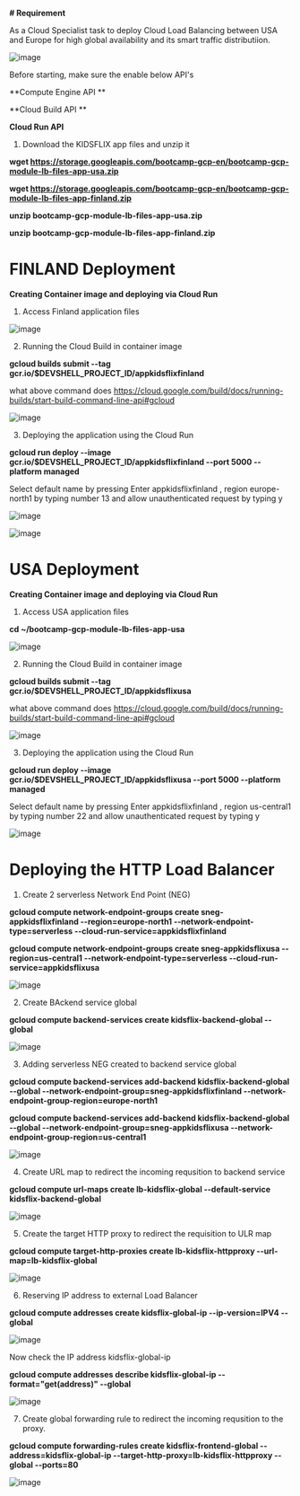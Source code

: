 **#  Requirement**

As a Cloud Specialist task to deploy Cloud Load Balancing between USA and Europe for high global availability and its smart traffic distributiion. 

![image](https://user-images.githubusercontent.com/52160164/131223950-de4209cd-57c6-461f-8d34-0046bac1cb61.png)

Before starting, make sure the enable below API's 

**Compute Engine API **

**Cloud Build API **

**Cloud Run API**

1. Download the KIDSFLIX app files and unzip it

**wget https://storage.googleapis.com/bootcamp-gcp-en/bootcamp-gcp-module-lb-files-app-usa.zip**

**wget https://storage.googleapis.com/bootcamp-gcp-en/bootcamp-gcp-module-lb-files-app-finland.zip**

**unzip bootcamp-gcp-module-lb-files-app-usa.zip**

**unzip bootcamp-gcp-module-lb-files-app-finland.zip**

# **FINLAND Deployment**

**Creating Container image and deploying via Cloud Run**

1. Access Finland application files

![image](https://user-images.githubusercontent.com/52160164/131224230-762ce4a8-581b-4b5f-970d-89fd07fddd18.png)

2. Running the Cloud Build in container image

**gcloud builds submit --tag gcr.io/$DEVSHELL_PROJECT_ID/appkidsflixfinland**

what above command does https://cloud.google.com/build/docs/running-builds/start-build-command-line-api#gcloud 

![image](https://user-images.githubusercontent.com/52160164/131224365-dbbf7f27-54be-43e5-98b5-aa687beaf174.png)

3. Deploying the application using the Cloud Run

**gcloud run deploy --image gcr.io/$DEVSHELL_PROJECT_ID/appkidsflixfinland --port 5000 --platform managed**

Select default name by pressing Enter appkidsflixfinland , region europe-north1 by typing number 13 and allow unauthenticated request by typing y

![image](https://user-images.githubusercontent.com/52160164/131224745-8838f1c5-b0d6-4763-a7ac-ea38e23df8d6.png)

![image](https://user-images.githubusercontent.com/52160164/131224791-f9219fa0-e9b8-4490-a4af-facd0c3bbf72.png)

# **USA Deployment**

**Creating Container image and deploying via Cloud Run**

1. Access USA application files

**cd ~/bootcamp-gcp-module-lb-files-app-usa**

![image](https://user-images.githubusercontent.com/52160164/131224853-d8c44f5b-d588-4e5d-88bd-b25102e330b0.png)

2. Running the Cloud Build in container image

**gcloud builds submit --tag gcr.io/$DEVSHELL_PROJECT_ID/appkidsflixusa**

what above command does https://cloud.google.com/build/docs/running-builds/start-build-command-line-api#gcloud 

![image](https://user-images.githubusercontent.com/52160164/131224933-a63b6c48-abcb-413e-a514-de2c9dc45e95.png)

3. Deploying the application using the Cloud Run

**gcloud run deploy --image gcr.io/$DEVSHELL_PROJECT_ID/appkidsflixusa --port 5000 --platform managed**

Select default name by pressing Enter appkidsflixfinland , region us-central1 by typing number 22 and allow unauthenticated request by typing y

![image](https://user-images.githubusercontent.com/52160164/131225097-3c139c08-3ce2-4b3c-8d6a-5746cdefc10a.png)

# **Deploying the HTTP Load Balancer**

1. Create 2 serverless Network End Point (NEG)

**gcloud compute network-endpoint-groups create sneg-appkidsflixfinland --region=europe-north1 --network-endpoint-type=serverless --cloud-run-service=appkidsflixfinland**

**gcloud compute network-endpoint-groups create sneg-appkidsflixusa --region=us-central1 --network-endpoint-type=serverless --cloud-run-service=appkidsflixusa**

![image](https://user-images.githubusercontent.com/52160164/131225446-a8954a46-80aa-4b78-9ec4-afa658c5d7ac.png)

2. Create BAckend service global

**gcloud compute backend-services create kidsflix-backend-global --global**

![image](https://user-images.githubusercontent.com/52160164/131225673-2ae1a739-e93d-4f29-89f9-1b498c728f36.png)

3. Adding serverless NEG created to backend service global

**gcloud compute backend-services add-backend kidsflix-backend-global --global --network-endpoint-group=sneg-appkidsflixfinland --network-endpoint-group-region=europe-north1**

**gcloud compute backend-services add-backend kidsflix-backend-global --global --network-endpoint-group=sneg-appkidsflixusa --network-endpoint-group-region=us-central1**

![image](https://user-images.githubusercontent.com/52160164/131225853-c9a71add-957a-48d1-a1e1-31b741fd04f5.png)

4. Create URL map to redirect the incoming requsition to backend service

**gcloud compute url-maps create lb-kidsflix-global --default-service kidsflix-backend-global**

![image](https://user-images.githubusercontent.com/52160164/131225914-c2c6d47c-bf6d-4b16-9361-ab6ecdcd918b.png)

5. Create the target HTTP proxy to redirect the requisition to ULR map

**gcloud compute target-http-proxies create lb-kidsflix-httpproxy --url-map=lb-kidsflix-global**

![image](https://user-images.githubusercontent.com/52160164/131225986-a28e0703-cb1f-4b05-9c7f-3d7a3b7b52af.png)

6. Reserving IP address to external Load Balancer

**gcloud compute addresses create kidsflix-global-ip --ip-version=IPV4 --global**

![image](https://user-images.githubusercontent.com/52160164/131226030-0dbce490-1812-4069-b0d6-c8ed325373db.png)

Now check the IP address kidsflix-global-ip

**gcloud compute addresses describe kidsflix-global-ip --format="get(address)" --global**

![image](https://user-images.githubusercontent.com/52160164/131226051-2dcd222e-8a66-42aa-a957-ac39441cb125.png)

7. Create global forwarding rule to redirect the incoming requsition to the proxy. 

**gcloud compute forwarding-rules create kidsflix-frontend-global \--address=kidsflix-global-ip \--target-http-proxy=lb-kidsflix-httpproxy \--global \--ports=80**

![image](https://user-images.githubusercontent.com/52160164/131226126-67a3957a-1f34-447d-bf41-790311c1972e.png)







































